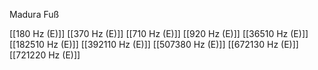 Madura Fuß

[[180 Hz (E)]]
[[370 Hz (E)]]
[[710 Hz (E)]]
[[920 Hz (E)]]
[[36510 Hz (E)]]
[[182510 Hz (E)]]
[[392110 Hz (E)]]
[[507380 Hz (E)]]
[[672130 Hz (E)]]
[[721220 Hz (E)]]